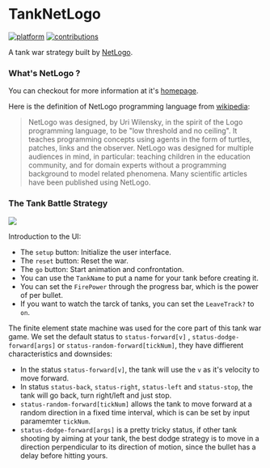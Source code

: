 # TankNetLogo
[![platform](https://img.shields.io/badge/platform-netlogo-red.svg)](https://shields.io/) [![contributions](https://img.shields.io/badge/contributions-welcome-green.svg)](https://github.com/huangyz0918/TankNetLogo) 

A tank war strategy built by [NetLogo](https://ccl.northwestern.edu/netlogo/). 


### What's NetLogo ?
You can checkout for more information at it's [homepage](https://ccl.northwestern.edu/netlogo/).

Here is the definition of NetLogo programming language from [wikipedia](https://en.wikipedia.org/wiki/NetLogo):

> NetLogo was designed, by Uri Wilensky, in the spirit of the Logo programming language, to be "low threshold and no ceiling". It teaches programming concepts using agents in the form of turtles, patches, links and the observer. NetLogo was designed for multiple audiences in mind, in particular: teaching children in the education community, and for domain experts without a programming background to model related phenomena. Many scientific articles have been published using NetLogo.


### The Tank Battle Strategy

![](https://i.loli.net/2018/10/17/5bc6c7486353e.png)

Introduction to the UI:

- The `setup` button: Initialize the user interface.
- The `reset` button: Reset the war.
- The `go` button: Start animation and confrontation.
- You can use the `TankName` to put a name for your tank before creating it.
- You can set the `FirePower` through the progress bar, which is the power of per bullet.
- If you want to watch the tarck of tanks, you can set the `LeaveTrack?` to `on`.

The finite element state machine was used for the core part of this tank war game. We set the default status to `status-forward[v]` , `status-dodge-forward[args]` or `status-random-forward[tickNum]`, they have diffierent characteristics and downsides:

- In the status `status-forward[v]`, the tank will use the `v` as it's velocity to move forward.
- In status `status-back`, `status-right`, `status-left` and `status-stop`, the tank will go back, turn right/left and just stop.
- `status-random-forward[tickNum]` allows the tank to move forward at a random direction in a fixed time interval, which is can be set by input paramemter `tickNum`.
- `status-dodge-forward[args]` is a pretty tricky status, if other tank shooting by aiming at your tank, the best dodge strategy is to move in a direction perpendicular to its direction of motion, since the bullet has a delay before hitting yours.


